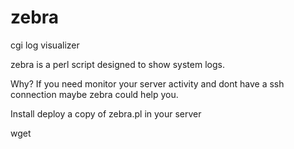 # zebra
cgi log visualizer

zebra is a perl script designed to show system logs.

Why?
If you need monitor your server activity and dont have a ssh connection maybe zebra could help you.

Install
deploy a copy of zebra.pl in your server

wget

